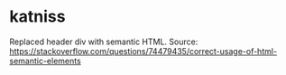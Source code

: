 # katniss
Replaced header div with semantic HTML. Source: https://stackoverflow.com/questions/74479435/correct-usage-of-html-semantic-elements

